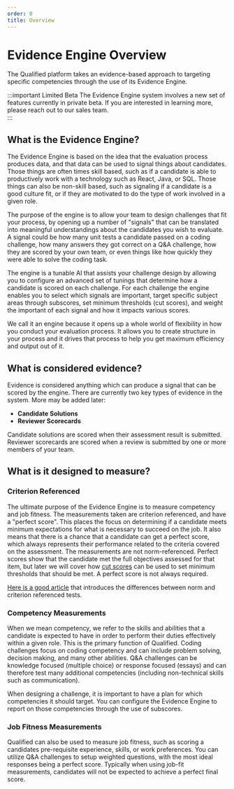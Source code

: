```yaml
---
order: 0
title: Overview
---
```


# Evidence Engine Overview

The Qualified platform takes an evidence-based approach to targeting specific competencies through the use of its Evidence Engine.

:::important Limited Beta
The Evidence Engine system involves a new set of features currently in private beta. If you are interested in learning more, please reach out to our sales team.  
:::

## What is the Evidence Engine?
The Evidence Engine is based on the idea that the evaluation process produces data, and that data can be used to signal things about candidates. Those things are often times skill based, such as if a candidate is able to productively work with a technology such as React, Java, or SQL. Those things can also be non-skill based, such as signaling if a candidate is a good culture fit, or if they are motivated to do the type of work involved in a given role. 

The purpose of the engine is to allow your team to design challenges that fit your process, by opening up a number of "signals" that can be translated into meaningful understandings about the candidates you wish to evaluate. A signal could be how many unit tests a candidate passed on a coding challenge, how many answers they got correct on a Q&A challenge, how they are scored by your own team, or even things like how quickly they were able to solve the coding task.

The engine is a tunable AI that assists your challenge design by allowing you to configure an advanced set of tunings that determine how a candidate is scored on each challenge. For each challenge the engine enables you to select which signals are important, target specific subject areas through subscores, set minimum thresholds (cut scores), and weight the important of each signal and how it impacts various scores.

We call it an engine because it opens up a whole world of flexibility in how you conduct your evaluation process. It allows you to create structure in your process and it drives that process to help you get maximum efficiency and output out of it.

## What is considered evidence?
Evidence is considered anything which can produce a signal that can be scored by the engine. There are currently two key types of evidence in the system. More may be added later:

- **Candidate Solutions**
- **Reviewer Scorecards**

Candidate solutions are scored when their assessment result is submitted. Reviewer scorecards are scored when a review is submitted by one or more members of your team.

## What is it designed to measure?
### Criterion Referenced
The ultimate purpose of the Evidence Engine is to measure competency and job fitness. The measurements taken are criterion referenced, and have a "perfect score". This places the focus on determining if a candidate meets minimum expectations for what is necessary to succeed on the job. It also means that there is a chance that a candidate can get a perfect score, which always represents their performance related to the criteria covered on the assessment. The measurements are not norm-referenced. Perfect scores show that the candidate met the full objectives assessed for that item, but later we will cover how [cut scores](/creating-content/evidence-engine/cut-scores) can be used to set minimum thresholds that should be met. A perfect score is not always required.

[Here is a good article](https://www.theclassroom.com/difference-between-criterionreferenced-normreferenced-tests-8674246.html) that introduces the differences between norm and criterion referenced tests.

### Competency Measurements
When we mean competency, we refer to the skills and abilities that a candidate is expected to have in order to perform their duties effectively within a given role. This is the primary function of Qualified. Coding challenges focus on coding competency and can include problem solving, decision making, and many other abilities. Q&A challenges can be knowledge focused (multiple choice) or response focused (essays) and can therefore test many additional competencies (including non-technical skills such as communication).

When designing a challenge, it is important to have a plan for which competencies it should target. You can configure the Evidence Engine to report on those competencies through the use of subscores.

### Job Fitness Measurements
Qualified can also be used to measure job fitness, such as scoring a candidates pre-requisite experience, skills, or work preferences. You can utilize Q&A challenges to setup weighted questions, with the most ideal responses being a perfect score. Typically when using job-fit measurements, candidates will not be expected to achieve a perfect final score.
